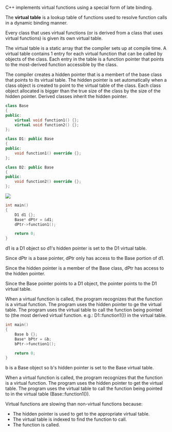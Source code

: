 C++ implements virtual functions using a special form of late binding.

The **virtual table** is a lookup table of functions used to resolve function calls in a dynamic binding manner.

Every class that uses virtual functions (or is derived from a class that uses virtual functions) is given its own virtual table.

The virtual table is a static array that the compiler sets up at compile time. A virtual table contains 1 entry for each virtual function that can be called by objects of the class. Each entry in the table is a function pointer that points to the most-derived function accessible by the class.

The compiler creates a hidden pointer that is a membert of the base class that points to its virtual table. The hidden pointer is set automatically when a class object is created to point to the virtual table of the class. Each class object allocated is bigger than the true size of the class by the size of the hidden pointer. Derived classes inherit the hidden pointer.

```cpp
class Base
{
public:
    virtual void function1() {};
    virtual void function2() {};
};

class D1: public Base
{
public:
    void function1() override {};
};

class D2: public Base
{
public:
    void function2() override {};
};
```

![](Pasted%20image%2020230209193450.png)
```cpp
int main()
{
    D1 d1 {};
    Base* dPtr = &d1;
    dPtr->function1();

    return 0;
}
```

d1 is a D1 object so d1's hidden pointer is set to the D1 virtual table.

Since dPtr is a base pointer, dPtr only has access to the Base portion of d1. 

Since the hidden pointer is a member of the Base class, dPtr has access to the hidden pointer.

Since the Base pointer points to a D1 object, the pointer points to the D1 virtual table.

When a virtual function is called, the program recognizes that the function is a virtual function. The program uses the hidden pointer to ge the virtual table. The program uses the virtual table to call the function being pointed to (the most derived virtual function. e.g.: D1::function1()) in the virtual table.

```cpp
int main()
{
    Base b {};
    Base* bPtr = &b;
    bPtr->function1();

    return 0;
}
```

b is a Base object so b's hidden pointer is set to the Base virtual table.

When a virtual function is called, the program recognizes that the function is a virtual function. The program uses the hidden pointer to get the virtual table. The program uses the virtual table to call the function being pointed to in the virtual table (Base::function1()).

Virtual functions are slowing than non-virtual functions because:
- The hidden pointer is used to get to the appropriate virtual table.
- The virtual table is indexed to find the function to call.
- The function is called.

